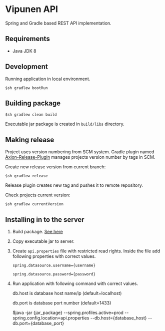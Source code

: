 # Vipunen API
Spring and Gradle based REST API implementation.

## Requirements
- Java JDK 8

## Development
Running application in local environment.
    
    $sh gradlew bootRun

## <a name="build"></a>Building package
    
    $sh gradlew clean build
    
Executable jar package is created in `build/libs` directory.

## Making release
Project uses version numbering from SCM system. Gradle plugin named [Axion-Release-Plugin](https://github.com/allegro/axion-release-plugin)
manages projects version number by tags in SCM.

Create new release version from current branch:

    $sh gradlew release
    
Release plugin creates new tag and pushes it to remote repository.

Check projects current version:

    $sh gradlew currentVersion

## Installing in to the server
1. Build package. [See here](#build)

2. Copy executable jar to server.

3. Create `api.properties` file with restricted read rights. Inside the file add following properties with correct values.

    `spring.datasource.username={username}`
    
    `spring.datasource.password={password}`

4. Run application with following command with correct values.
    
    db.host is database host name/ip (default=localhost)
    
    db.port is database port number (default=1433)
    
    
    $java -jar {jar_package} --spring.profiles.active=prod --spring.config.location=api.properties --db.host={database_host} --db.port={database_port}